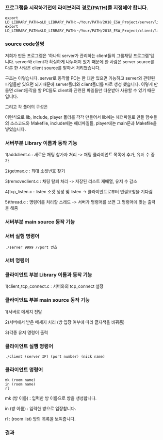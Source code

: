 ### 프로그램을 시작하기전에 라이브러리 경로(PATH)를 지정해야 합니다.

```
export LD_LIBRARY_PATH=$LD_LIBRARY_PATH:~/Your/PATH/2018_ESW_Project/server/lib
export LD_LIBRARY_PATH=$LD_LIBRARY_PATH:~/Your/PATH/2018_ESW_Project/client/lib
```

### source code설명

저희가 만든 프로그램은 '하나의 server가 관리하는 client들의 그룹채팅 프로그램'입니다.
server와 client가 확실하게 나누어져 있기 때문에 한 사람은 server source를 다른 한 사람은 client source를 맡아서 처리했습니다.

구조는 이렇습니다.
server로 동작할 PC는 한 대만 있으면 가능하고 server와 관련된 파일들만 있으면 되기때문에 server폴더와 client폴더를 따로 생성 했습니다.
이렇게 만들면 client동작을 할 PC들도 client와 관련된 파일들만 다운받아 사용할 수 있기 때문입니다.

그리고 각 폴더의 구성은



이런식으로 lib, include, player 폴더를 각각 만들어서 lib에는 헤더파일로 만들 함수들의 소스코드와 Makefile, include에는 헤더파일들, player에는 main문과 Makefile을 넣었습니다.

### 서버부분 Library 이름과 동작 기능

1)addclient.c : 새로운 채팅 참가자 처리 -> 채팅 클라이언트 목록에 추가, 유저 수 증가

2)getmax.c : 최대 소켓번호 찾기

3)removeclient.c : 채팅 탈퇴 처리 -> 저장된 리스트 재배열, 유저 수 감소

4)tcp_listen.c : listen 소켓 생성 및 listen -> 클라이언트로부터 연결요청을 기다림

5)thread.c : 명령어를 처리할 스레드 -> 서버가 명령어를 쓰면 그 명령어에 맞는 출력을 해줌

### 서버부분 main source 동작 기능

### 서버 실행 명령어

```
./server 9999 //port 번호
```
### 서버 명령어


### 클라이언트 부분 Library 이름과 동작 기능

1)client_tcp_connect.c : 서버와의 tcp_connect 설정

### 클라이언트 부분 main source 동작 기능

1)서버로 메세지 전달

2)서버에서 받은 메세지 처리 (방 입장 여부에 따라 글자색을 바꿔줌)

3)각종 유저 명령어 출력

### 클라이언트 실행 명령어
```
./client (server IP) (port number) (nick name)
```
### 클라이언트 명령어
```
mk (room name)
in (room name)
rl
```
mk (방 이름) : 입력한 방 이름으로 방을 생성합니다.

in (방 이름) : 입력한 방으로 입장합니다.

rl : (room list) 방의 목록을 보여줍니다.

### 결과
